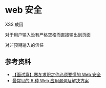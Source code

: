# web 安全

XSS 成因

对于用户输入没有严格空格而直接输出到页面

对非预期输入的信任

## 参考资料

-   [【面试篇】寒冬求职之你必须要懂的 Web 安全](https://github.com/YvetteLau/Blog/issues/29)
-   [最常见的 6 种 Web 应用漏洞及解决方案](https://mp.weixin.qq.com/s?__biz=Mzg5ODA5NTM1Mw==&mid=2247484429&idx=1&sn=1159516f2a0cd1b5aebe14efbcabbd9c&chksm=c066859bf7110c8d6dea8ca947cc83e7fd7eda4f4bd0d4a96a0c95514283d3f107613ad2584d&mpshare=1&scene=1&srcid=&sharer_sharetime=1568764079160&sharer_shareid=778ad5bf3b27e0078eb105d7277263f6#rd)
